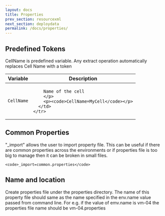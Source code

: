 ```yaml
---
layout: docs
title: Properties
prev_section: resourcexml
next_section: deploydata
permalink: /docs/properties/
---
```

## Predefined Tokens

CellName is predefined variable. Any extract operation automatically replaces Cell Name with a token

<div class="mobile-side-scroller">
<table>
  <thead>
    <tr>
      <th>Variable</th>
      <th>Description</th>
    </tr>
  </thead>
  <tbody>
    <tr>
      <td>
        <p><code>CellName</code></p>
      </td>
      <td>
        <p>

		Name of the cell
        </p>
        <p><code>CellName=MyCell</code></p>
      </td>
    </tr>
  </tbody>
</table>
</div>

## Common Properties
"_import" allows the user to import property file. This can be useful if there are common properties across the environments 
or if properties file is too big to manage then it can be broken in small files.

							
	<code>_import=common.properties</code>
	 
## Name and location

Create properties file under the properties directory. The name of this property file should same as the name specified in the
 env.name value passed from command line. For e.g. if the value of emv.name is vm-04 the properties file name should be vm-04.properties

